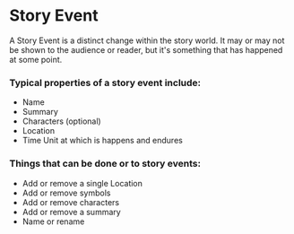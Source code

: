# Story Event

A Story Event is a distinct change within the story world.  It may or may not be shown to the audience or reader, but it's something that has happened at some point. 

### Typical properties of a story event include:

- Name
- Summary
- Characters (optional)
- Location
- Time Unit at which is happens and endures

### Things that can be done or to story events:

- Add or remove a single Location
- Add or remove symbols
- Add or remove characters
- Add or remove a summary
- Name or rename
